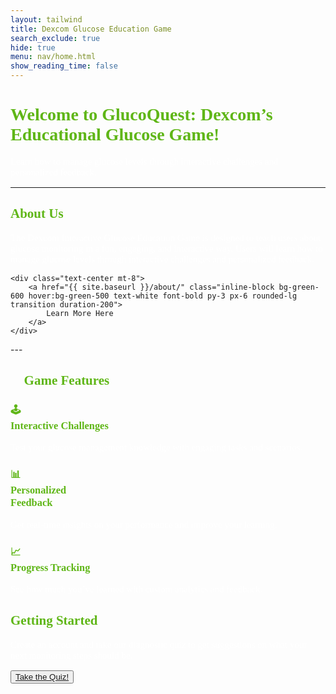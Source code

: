 ```yaml
---
layout: tailwind
title: Dexcom Glucose Education Game
search_exclude: true
hide: true
menu: nav/home.html
show_reading_time: false
---
```

<link href='https://fonts.googleapis.com/css?family=Oxygen Mono' rel='stylesheet'>

<style>
    p {
        font-family: 'Oxygen Mono';
        font-size: 15px;
        color: white;
    }

    h1, h2, h3 {
        font-family: 'Oxygen Mono';
        color:#5fb617;
    }
</style>

<h1 class="text-5xl font-bold text-center mt-16 drop-shadow-lg">
    Welcome to GlucoQuest: Dexcom’s Educational Glucose Game!
</h1>

<p class="text-xl text-center text-gray-300 max-w-3xl mx-auto mt-4 leading-relaxed">
   Learn how to manage glucose levels through interactive challenges and personalized feedback.
</p>

<div class="w-24 h-1 bg-green-400 mx-auto mt-6 rounded-full"></div>

---
<h2 class="text-4xl font-bold text-center mt-20">
    About Us
</h2>

<div class="bg-green-900 rounded-3xl shadow-xl p-10 mx-auto max-w-4xl mt-6">
    <p class="text-lg text-gray-300 text-center leading-relaxed">
        The Dexcom Interactive Glucose Education Game is designed to teach users about glucose monitoring 
        in a fun, engaging, and interactive way. Users will learn how to manage glucose levels through 
        interactive challenges and personalized feedback.
    </p>
    
    <div class="text-center mt-8">
        <a href="{{ site.baseurl }}/about/" class="inline-block bg-green-600 hover:bg-green-500 text-white font-bold py-3 px-6 rounded-lg transition duration-200">
            Learn More Here
        </a>
    </div>
</div>

<div class="w-24 h-1 bg-green-400 mx-auto mt-10 rounded-full"></div>
---

<h2 class="text-4xl font-bold text-center mt-20">
    🎯 Game Features
</h2>

<div class="grid grid-cols-1 sm:grid-cols-2 md:grid-cols-3 gap-10 px-8 mt-10 max-w-7xl mx-auto">
    <div class="bg-green-800 rounded-3xl shadow-lg p-6 hover:scale-105 transform transition-all duration-300">
        <h3 class="text-2xl font-bold text-green-300">🕹️<br> Interactive Challenges</h3>
        <p class="text-lg text-gray-300 mt-2">
            Test your glucose management knowledge with engaging tasks and scenarios.
        </p>
    </div>
    <div class="bg-green-800 rounded-3xl shadow-lg p-6 hover:scale-105 transform transition-all duration-300">
        <h3 class="text-2xl font-bold text-green-300">📊<br><span class="whitespace-nowrap">Personalized<br> Feedback</span></h3>
        <p class="text-lg text-gray-300 mt-2">
            Get real-time insights on your performance and improve your learning.
        </p>
    </div>
    <div class="bg-green-800 rounded-3xl shadow-lg p-6 hover:scale-105 transform transition-all duration-300">
        <h3 class="text-2xl font-bold text-green-300">📈<br> Progress Tracking</h3>
        <p class="text-lg text-gray-300 mt-2">
            See how much you’ve learned with custom analytics and feedback.
        </p>
    </div>
</div>

<div class="w-24 h-1 bg-green-400 mx-auto mt-10 rounded-full"></div>

<div class="text-center mt-10">
    <h2 class="text-4xl font-bold">
        Getting Started
    </h2>
    <p class="text-lg text-gray-300 mt-4">
        Create an account and take our diagnostic quiz to get suggestions on what your next monitoring steps should be.
    </p>
    <button class="quiz-button" href="{{ site.baseurl }}/prediction"><a href="{{ site.baseurl }}/prediction">
    Take the Quiz!
    </a></button>
</div>

<div class="w-24 h-1 bg-green-400 mx-auto mt-10 rounded-full"></div>
